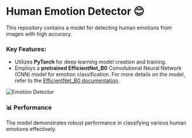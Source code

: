 # Human Emotion Detector 😊

This repository contains a model for detecting human emotions from images with high accuracy.

### Key Features:
- Utilizes **PyTorch** for deep learning model creation and training.
- Employs a **pretrained EfficientNet_B0** Convolutional Neural Network (CNN) model for emotion classification. For more details on the model, refer to the [EfficientNet_B0 documentation](https://pytorch.org/vision/stable/models/generated/torchvision.models.efficientnet_b0.html).

![Emotion Detector](https://github.com/user-attachments/assets/fad304a6-771a-48fe-8645-ebd11f2104db)

### 📊 Performance
The model demonstrates robust performance in classifying various human emotions effectively.

